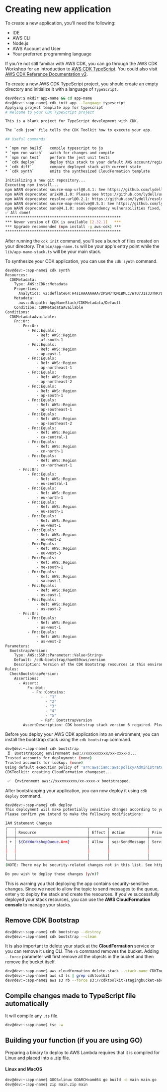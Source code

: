 # Creating new application

To create a new application, you'll need the following:
* IDE
* AWS CLI
* Node.js
* AWS Account and User
* Your preferred programming language

If you're not still familiar with AWS CDK, you can go through the AWS CDK Workshop for an introduction to [AWS CDK TypeScript](https://cdkworkshop.com/20-typescript.html). You could also visit [AWS CDK Reference Documentation v2](https://docs.aws.amazon.com/cdk/api/v2/).

To create a new AWS CDK TypeScript project, you should create an empty directory and initialize it with a language of `TypeScript`.

```bash
dev@dev:$ mkdir app-name && cd app-name
dev@dev:~:app-name$ cdk init app --language typescript
Applying project template app for typescript
# Welcome to your CDK TypeScript project

This is a blank project for TypeScript development with CDK.

The `cdk.json` file tells the CDK Toolkit how to execute your app.

## Useful commands

* `npm run build`   compile typescript to js
* `npm run watch`   watch for changes and compile
* `npm run test`    perform the jest unit tests
* `cdk deploy`      deploy this stack to your default AWS account/region
* `cdk diff`        compare deployed stack with current state
* `cdk synth`       emits the synthesized CloudFormation template

Initializing a new git repository...
Executing npm install...
npm WARN deprecated source-map-url@0.4.1: See https://github.com/lydell/source-map-url#deprecated
npm WARN deprecated urix@0.1.0: Please see https://github.com/lydell/urix#deprecated
npm WARN deprecated resolve-url@0.2.1: https://github.com/lydell/resolve-url#deprecated
npm WARN deprecated source-map-resolve@0.5.3: See https://github.com/lydell/source-map-resolve#deprecated
npm WARN deprecated sane@4.1.0: some dependency vulnerabilities fixed, support for node < 10 dropped, and newer ECMAScript syntax/features added
✅ All done!
****************************************************
*** Newer version of CDK is available [2.32.1]   ***
*** Upgrade recommended (npm install -g aws-cdk) ***
****************************************************
```

After running the `cdk init` command, you'll see a bunch of files created on your directory. The `bin/app-name.ts` will be your app's entry point while the `lib/app-name-stack.ts` will be your main stack.

To synthesize your CDK application, you can use the `cdk synth` command.
```bash
dev@dev:~:app-name$ cdk synth
Resources:
  CDKMetadata:
    Type: AWS::CDK::Metadata
    Properties:
      Analytics: v2:deflate64:H4sIAAAAAAAA/zPSM7TQM1BMLC/WTU7J1s3JTNKrDi5JTM7WcU7LC0otzi8tSk4FsZ3z81IySzLz82p18vJTUvWyivXLDM30DE30jBSzijMzdYtK80oyc1P1giA0AM07vtBZAAAA
    Metadata:
      aws:cdk:path: AppNameStack/CDKMetadata/Default
    Condition: CDKMetadataAvailable
Conditions:
  CDKMetadataAvailable:
    Fn::Or:
      - Fn::Or:
          - Fn::Equals:
              - Ref: AWS::Region
              - af-south-1
          - Fn::Equals:
              - Ref: AWS::Region
              - ap-east-1
          - Fn::Equals:
              - Ref: AWS::Region
              - ap-northeast-1
          - Fn::Equals:
              - Ref: AWS::Region
              - ap-northeast-2
          - Fn::Equals:
              - Ref: AWS::Region
              - ap-south-1
          - Fn::Equals:
              - Ref: AWS::Region
              - ap-southeast-1
          - Fn::Equals:
              - Ref: AWS::Region
              - ap-southeast-2
          - Fn::Equals:
              - Ref: AWS::Region
              - ca-central-1
          - Fn::Equals:
              - Ref: AWS::Region
              - cn-north-1
          - Fn::Equals:
              - Ref: AWS::Region
              - cn-northwest-1
      - Fn::Or:
          - Fn::Equals:
              - Ref: AWS::Region
              - eu-central-1
          - Fn::Equals:
              - Ref: AWS::Region
              - eu-north-1
          - Fn::Equals:
              - Ref: AWS::Region
              - eu-south-1
          - Fn::Equals:
              - Ref: AWS::Region
              - eu-west-1
          - Fn::Equals:
              - Ref: AWS::Region
              - eu-west-2
          - Fn::Equals:
              - Ref: AWS::Region
              - eu-west-3
          - Fn::Equals:
              - Ref: AWS::Region
              - me-south-1
          - Fn::Equals:
              - Ref: AWS::Region
              - sa-east-1
          - Fn::Equals:
              - Ref: AWS::Region
              - us-east-1
          - Fn::Equals:
              - Ref: AWS::Region
              - us-east-2
      - Fn::Or:
          - Fn::Equals:
              - Ref: AWS::Region
              - us-west-1
          - Fn::Equals:
              - Ref: AWS::Region
              - us-west-2
Parameters:
  BootstrapVersion:
    Type: AWS::SSM::Parameter::Value<String>
    Default: /cdk-bootstrap/hae659cws/version
    Description: Version of the CDK Bootstrap resources in this environment, automatically retrieved from SSM Parameter Store. [cdk:skip]
Rules:
  CheckBootstrapVersion:
    Assertions:
      - Assert:
          Fn::Not:
            - Fn::Contains:
                - - "1"
                  - "2"
                  - "3"
                  - "4"
                  - "5"
                - Ref: BootstrapVersion
        AssertDescription: CDK bootstrap stack version 6 required. Please run 'cdk bootstrap' with a recent version of the CDK CLI.
```

Before you deploy your AWS CDK application into an environment, you can install the bootstrap stack using the `cdk bootstrap` command.
```bash
dev@dev:~:app-name$ cdk bootstrap
 ⏳  Bootstrapping environment aws://xxxxxxxxxx/xx-xxxx-x...
Trusted accounts for deployment: (none)
Trusted accounts for lookup: (none)
Using default execution policy of 'arn:aws:iam::aws:policy/AdministratorAccess'. Pass '--cloudformation-execution-policies' to customize.
CDKToolkit: creating CloudFormation changeset...

 ✅  Environment aws://xxxxxxxxxx/xx-xxxx-x bootstrapped.
```

After bootstrapping your application, you can now deploy it using `cdk deploy` command.
```bash
dev@dev:~:app-name$ cdk deploy
This deployment will make potentially sensitive changes according to your current security approval level (--require-approval broadening).
Please confirm you intend to make the following modifications:

IAM Statement Changes
┌───┬────────────────────────────────┬────────┬─────────────────┬────────────────────────────────┬────────────────────────────────┐
│   │ Resource                       │ Effect │ Action          │ Principal                      │ Condition                      │
├───┼────────────────────────────────┼────────┼─────────────────┼────────────────────────────────┼────────────────────────────────┤
│ + │ ${CdkWorkshopQueue.Arn}        │ Allow  │ sqs:SendMessage │ Service:sns.amazonaws.com      │ "ArnEquals": {                 │
│   │                                │        │                 │                                │   "aws:SourceArn": "${CdkWorks │
│   │                                │        │                 │                                │ hopTopic}"                     │
│   │                                │        │                 │                                │ }                              │
└───┴────────────────────────────────┴────────┴─────────────────┴────────────────────────────────┴────────────────────────────────┘
(NOTE: There may be security-related changes not in this list. See https://github.com/aws/aws-cdk/issues/1299)

Do you wish to deploy these changes (y/n)?
```

This is warning you that deploying the app contains security-sensitive changes. Since we need to allow the topic to send messages to the queue, enter `y` to deploy the stack and create the resources. If you've successfully deployed your stack resources, you can use the **AWS CloudFormation console** to manage your stacks.

## Remove CDK Bootstrap
```bash
dev@dev:~:app-name$ cdk bootstrap --destroy
dev@dev:~:app-name$ cdk bootstrap --clean
```

It is also important to delete your stack at the **CloudFormation** service or you can remove it using CLI. The `rb` command removes the bucket. Adding `--force` parameter will first remove all the objects in the bucket and then remove the bucket itself.

```bash
dev@dev:~:app-name$ aws cloudformation delete-stack --stack-name CDKToolkit
dev@dev:~:app-name$ aws s3 ls | grep cdktoolkit                            # copy the name
dev@dev:~:app-name$ aws s3 rb --force s3://cdktoolkit-stagingbucket-abcdef # replace the name here
```

## Compile changes made to TypeScript file automatically
It will compile any `.ts` file.
```bash
dev@dev:~:app-name$ tsc -w
```

## Building your function (if you are using GO)
Preparing a binary to deploy to AWS Lambda requires that it is compiled for Linux and placed into a .zip file.

#### Linux and MacOS
```bash
dev@dev:~:app-name$ GOOS=linux GOARCH=amd64 go build -o main main.go
dev@dev:~:app-name$ zip main.zip main
```